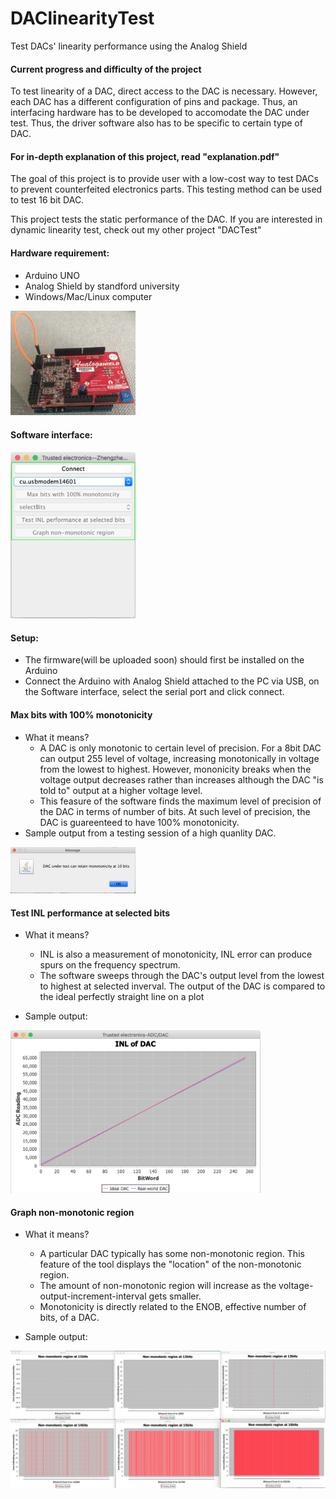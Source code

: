 # DAClinearityTest
Test DACs' linearity performance using the Analog Shield 

#### Current progress and difficulty of the project
To test linearity of a DAC, direct access to the DAC is necessary. However, each DAC has a different configuration of pins and package. Thus, an interfacing hardware has to be developed to accomodate the DAC under test. Thus, the driver software also has to be specific to certain type of DAC. 

#### For in-depth explanation of this project, read "explanation.pdf"
The goal of this project is to provide user with a low-cost way to test DACs to prevent counterfeited electronics parts. This testing method can be used to test 16 bit DAC. 

This project tests the static performance of the DAC. If you are interested in dynamic linearity test, check out my other project "DACTest"
#### Hardware requirement: 
 - Arduino UNO
 - Analog Shield by standford university
 - Windows/Mac/Linux computer

<img src="img/analogShield.png" width=200>
 
#### Software interface: 

<img src="img/interface.png" width=200>

#### Setup: 
 - The firmware(will be uploaded soon) should first be installed on the Arduino
 - Connect the Arduino with Analog Shield attached to the PC via USB, on the Software interface, select the serial port and click connect. 
#### Max bits with 100% monotonicity
 - What it means?
   - A DAC is only monotonic to certain level of precision. For a 8bit DAC can output 255 level of voltage, increasing monotonically in voltage from the lowest to highest. However, mononicity breaks when the voltage output decreases rather than increases although the DAC "is told to" output at a higher voltage level. 
   - This feasure of the software finds the maximum level of precision of the DAC in terms of number of bits. At such level of precision, the DAC is guareenteed to have 100% monotonicity. 
 - Sample output from a testing session of a high quanlity DAC. 
 
<img src="img/maxMono.png" width=200>

#### Test INL performance at selected bits
 - What it means?
   - INL is also a measurement of monotonicity, INL error can produce spurs on the frequency spectrum.
   - The software sweeps through the DAC's output level from the lowest to highest at selected inverval. The output of the DAC is compared to the ideal perfectly straight line on a plot
    
 - Sample output: 
 
 <img src="img/INLTest.png" width=400>
 
 #### Graph non-monotonic region
 - What it means?
   - A particular DAC typically has some non-monotonic region. This feature of the tool displays the "location" of the non-monotonic region.
   - The amount of non-monotonic region will increase as the voltage-output-increment-interval gets smaller.
   - Monotonicity is directly related to the ENOB, effective number of bits, of a DAC.
    
 - Sample output: 
 
 <img src="img/monotonicity.png" width=600>
 